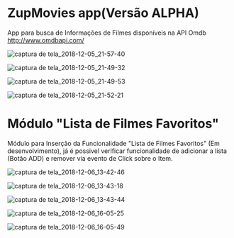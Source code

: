 # ZupMovies app(Versão ALPHA)

App para busca de Informações de Filmes disponíveis na API Omdb http://www.omdbapi.com/

![captura de tela_2018-12-05_21-57-40](https://user-images.githubusercontent.com/39272194/49552968-ccf67e80-f8dc-11e8-8654-446eca926812.png)


![captura de tela_2018-12-05_21-49-32](https://user-images.githubusercontent.com/39272194/49552921-a20c2a80-f8dc-11e8-9e47-23cce94e285a.png)

![captura de tela_2018-12-05_21-49-53](https://user-images.githubusercontent.com/39272194/49552984-db449a80-f8dc-11e8-8985-30ef0cf19e91.png)


![captura de tela_2018-12-05_21-52-21](https://user-images.githubusercontent.com/39272194/49552929-aa646580-f8dc-11e8-8e4f-2f0abf963c2e.png)

# Módulo "Lista de Filmes Favoritos"
Módulo para Inserção da Funcionalidade "Lista de Filmes Favoritos" (Em desenvolvimento), já é possivel verificar funcionalidade de adicionar a lista (Botão ADD) e remover via evento de Click sobre o Item.

![captura de tela_2018-12-06_13-42-46](https://user-images.githubusercontent.com/39272194/49601915-4be7c780-f96e-11e8-83ab-d6a7efffb136.png)

![captura de tela_2018-12-06_13-43-18](https://user-images.githubusercontent.com/39272194/49601922-5013e500-f96e-11e8-9b19-aaca0fb62f13.png)

![captura de tela_2018-12-06_13-43-44](https://user-images.githubusercontent.com/39272194/49601928-54400280-f96e-11e8-8fd5-9f8cef6b16a1.png)

![captura de tela_2018-12-06_16-05-25](https://user-images.githubusercontent.com/39272194/49602958-f7921700-f970-11e8-933e-1e2110112c18.png)

![captura de tela_2018-12-06_16-05-49](https://user-images.githubusercontent.com/39272194/49602962-fc56cb00-f970-11e8-8973-98d9686e4d56.png)

